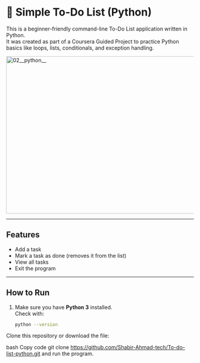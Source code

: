 # 📝 Simple To-Do List (Python)

This is a beginner-friendly command-line To-Do List application written in Python.  
It was created as part of a Coursera Guided Project to practice Python basics like loops, lists, conditionals, and exception handling.

<img width="597" height="421" alt="02__python__" src="https://github.com/user-attachments/assets/d04ee8a7-3d95-47db-a49c-5c20124d28f0" />


---

## Features
- Add a task
- Mark a task as done (removes it from the list)
- View all tasks
- Exit the program

---

## How to Run
1. Make sure you have **Python 3** installed.  
   Check with:
   ```bash
   python --version
Clone this repository or download the file:

bash
Copy code
git clone https://github.com/Shabir-Ahmad-tech/To-do-list-python.git
and run the program.


